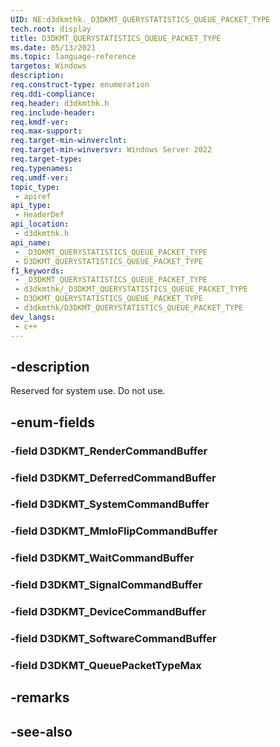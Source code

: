 ```yaml
---
UID: NE:d3dkmthk._D3DKMT_QUERYSTATISTICS_QUEUE_PACKET_TYPE
tech.root: display
title: D3DKMT_QUERYSTATISTICS_QUEUE_PACKET_TYPE
ms.date: 05/13/2021
ms.topic: language-reference
targetos: Windows
description: 
req.construct-type: enumeration
req.ddi-compliance: 
req.header: d3dkmthk.h
req.include-header: 
req.kmdf-ver: 
req.max-support: 
req.target-min-winverclnt: 
req.target-min-winversvr: Windows Server 2022
req.target-type: 
req.typenames: 
req.umdf-ver: 
topic_type:
 - apiref
api_type:
 - HeaderDef
api_location:
 - d3dkmthk.h
api_name:
 - _D3DKMT_QUERYSTATISTICS_QUEUE_PACKET_TYPE
 - D3DKMT_QUERYSTATISTICS_QUEUE_PACKET_TYPE
f1_keywords:
 - _D3DKMT_QUERYSTATISTICS_QUEUE_PACKET_TYPE
 - d3dkmthk/_D3DKMT_QUERYSTATISTICS_QUEUE_PACKET_TYPE
 - D3DKMT_QUERYSTATISTICS_QUEUE_PACKET_TYPE
 - d3dkmthk/D3DKMT_QUERYSTATISTICS_QUEUE_PACKET_TYPE
dev_langs:
 - c++
---
```


## -description

Reserved for system use. Do not use.

## -enum-fields

### -field D3DKMT_RenderCommandBuffer

### -field D3DKMT_DeferredCommandBuffer

### -field D3DKMT_SystemCommandBuffer

### -field D3DKMT_MmIoFlipCommandBuffer

### -field D3DKMT_WaitCommandBuffer

### -field D3DKMT_SignalCommandBuffer

### -field D3DKMT_DeviceCommandBuffer

### -field D3DKMT_SoftwareCommandBuffer

### -field D3DKMT_QueuePacketTypeMax

## -remarks

## -see-also

